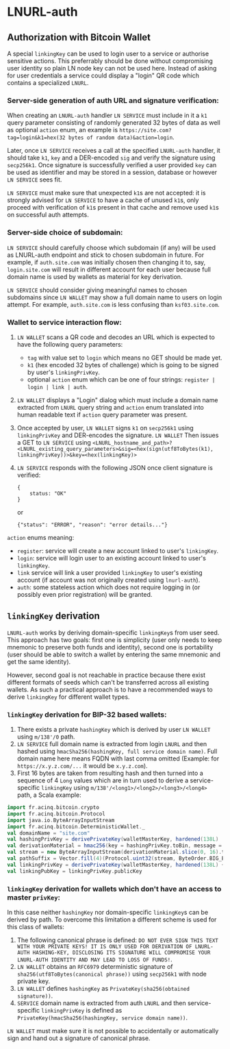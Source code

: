 # LNURL-auth


## Authorization with Bitcoin Wallet

A special `linkingKey` can be used to login user to a service or authorise sensitive actions. This preferrably should be done without compromising user identity so plain LN node key can not be used here. Instead of asking for user credentials a service could display a "login" QR code which contains a specialized `LNURL`.


### Server-side generation of auth URL and signature verification:

When creating an `LNURL-auth` handler `LN SERVICE` must include in it a `k1` query parameter consisting of randomly generated 32 bytes of data as well as optional `action` enum, an example is `https://site.com?tag=login&k1=hex(32 bytes of random data)&action=login`.

Later, once `LN SERVICE` receives a call at the specified `LNURL-auth` handler, it should take `k1`, `key` and a DER-encoded `sig` and verify the signature using `secp256k1`. Once signature is successfully verified a user provided `key` can be used as identifier and may be stored in a session, database or however `LN SERVICE` sees fit.

`LN SERVICE` must make sure that unexpected `k1`s are not accepted: it is strongly advised for `LN SERVICE` to have a cache of unused `k1`s, only proceed with verification of `k1`s present in that cache and remove used `k1`s on successful auth attempts.

### Server-side choice of subdomain:

 `LN SERVICE` should carefully choose which subdomain (if any) will be used as LNURL-auth endpoint and stick to chosen subdomain in future. For example, if `auth.site.com` was initially chosen then changing it to, say, `login.site.com` will result in different account for each user because full domain name is used by wallets as material for key derivation.

 `LN SERVICE` should consider giving meaningful names to chosen subdomains since `LN WALLET` may show a full domain name to users on login attempt. For example, `auth.site.com` is less confusing than `ksf03.site.com`.


### Wallet to service interaction flow:

1. `LN WALLET` scans a QR code and decodes an URL which is expected to have the following query parameters:
    - `tag` with value set to `login` which means no GET should be made yet.
    - `k1` (hex encoded 32 bytes of challenge) which is going to be signed by user's `linkingPrivKey`.
    - optional `action` enum which can be one of four strings: `register | login | link | auth`.
2. `LN WALLET` displays a "Login" dialog which must include a domain name extracted from `LNURL` query string and `action` enum translated into human readable text if `action` query parameter was present.
3. Once accepted by user, `LN WALLET` signs `k1` on `secp256k1` using `linkingPrivKey` and DER-encodes the signature. `LN WALLET` Then issues a GET to `LN SERVICE` using `<LNURL_hostname_and_path>?<LNURL_existing_query_parameters>&sig=<hex(sign(utf8ToBytes(k1), linkingPrivKey))>&key=<hex(linkingKey)>`
4. `LN SERVICE` responds with the following JSON once client signature is verified:
    ```
    {
        status: "OK"
    }
    ```
    or

    ```
    {"status": "ERROR", "reason": "error details..."}
    ```

`action` enums meaning:
- `register`: service will create a new account linked to user's `linkingKey`.
- `login`: service will login user to an existing account linked to user's `linkingKey`.
- `link` service will link a user provided `linkingKey` to user's existing account (if account was not originally created using `lnurl-auth`).
- `auth`: some stateless action which does not require logging in (or possibly even prior registration) will be granted.

## `linkingKey` derivation

`LNURL-auth` works by deriving domain-specific `linkingKey`s from user seed. This approach has two goals: first one is simplicity (user only needs to keep mnemonic to preserve both funds and identity), second one is portability (user should be able to switch a wallet by entering the same mnemonic and get the same identity).

However, second goal is not reachable in practice because there exist different formats of seeds which can't be transferred across all existing wallets. As such a practical approach is to have a recommended ways to derive `linkingKey` for different wallet types.

### `linkingKey` derivation for BIP-32 based wallets:

1. There exists a private `hashingKey` which is derived by user `LN WALLET` using `m/138'/0` path.
2. `LN SERVICE` full domain name is extracted from login `LNURL` and then hashed using `hmacSha256(hashingKey, full service domain name)`. Full domain name here means FQDN with last comma omitted (Example: for `https://x.y.z.com/...` it would be `x.y.z.com`).
3. First 16 bytes are taken from resulting hash and then turned into a sequence of 4 `Long` values which are in turn used to derive a service-specific `linkingKey` using `m/138'/<long1>/<long2>/<long3>/<long4>` path, a Scala example:

```Scala
import fr.acinq.bitcoin.crypto
import fr.acinq.bitcoin.Protocol
import java.io.ByteArrayInputStream
import fr.acinq.bitcoin.DeterministicWallet._
val domainName = "site.com"
val hashingPrivKey = derivePrivateKey(walletMasterKey, hardened(138L) :: 0L :: Nil)
val derivationMaterial = hmac256(key = hashingPrivKey.toBin, message = domainName)
val stream = new ByteArrayInputStream(derivationMaterial.slice(0, 16).toArray)
val pathSuffix = Vector.fill(4)(Protocol.uint32(stream, ByteOrder.BIG_ENDIAN)) // each uint32 call consumes next 4 bytes
val linkingPrivKey = derivePrivateKey(walletMasterKey, hardened(138L) +: pathSuffix)
val linkingPubKey = linkingPrivKey.publicKey
```

### `linkingKey` derivation for wallets which don't have an access to master `privKey`:

In this case neither `hashingKey` nor domain-specific `linkingKey`s can be derived by path. To overcome this limitation a different scheme is used for this class of wallets:

1. The following canonical phrase is defined: `DO NOT EVER SIGN THIS TEXT WITH YOUR PRIVATE KEYS! IT IS ONLY USED FOR DERIVATION OF LNURL-AUTH HASHING-KEY, DISCLOSING ITS SIGNATURE WILL COMPROMISE YOUR LNURL-AUTH IDENTITY AND MAY LEAD TO LOSS OF FUNDS!`.
2. `LN WALLET` obtains an `RFC6979` deterministic signature of `sha256(utf8ToBytes(canonical phrase))` using `secp256k1` with node private key.
3. `LN WALLET` defines `hashingKey` as `PrivateKey(sha256(obtained signature))`.
4. `SERVICE` domain name is extracted from auth `LNURL` and then service-specific `linkingPrivKey` is defined as `PrivateKey(hmacSha256(hashingKey, service domain name))`.

`LN WALLET` must make sure it is not possible to accidentally or automatically sign and hand out a signature of canonical phrase.
